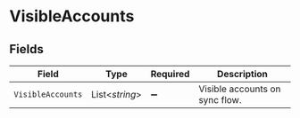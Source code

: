 # VisibleAccounts


## Fields

| Field                          | Type                           | Required                       | Description                    |
| ------------------------------ | ------------------------------ | ------------------------------ | ------------------------------ |
| `VisibleAccounts`              | List<*string*>                 | :heavy_minus_sign:             | Visible accounts on sync flow. |